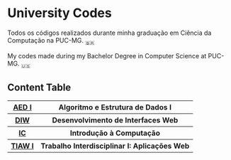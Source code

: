 <h1>University Codes</h1>
<p>
Todos os códigos realizados durante minha graduação em Ciência da Computação na PUC-MG.
<sub>&#x1f1e7;&#x1f1f7</sub>
</p>

<p>
My codes made during my Bachelor Degree in Computer Science at PUC-MG.
<sub>&#127482;&#127480</sub>
</p>

<h2> Content Table </h2>
<table style="margin: auto">
  <tr>
    <th><a href="./AED1">AED I</a></th>
    <th>Algoritmo e Estrutura de Dados I</th>
  </tr>
  <tr>
    <th><a href="./DIW">DIW</a></th>
    <th>Desenvolvimento de Interfaces Web</th>
  <tr>
    <th><a href="./IC">IC</a></th>
    <th>Introdução à Computação</th>
  </tr>
  <tr>
    <th><a href="./TIAW1">TIAW I</a></th>
    <th>Trabalho Interdisciplinar I: Aplicações Web</th>
  </tr>
</table>
